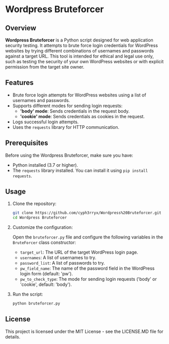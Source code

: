 # Wordpress Bruteforcer

## Overview

**Wordpress Bruteforcer** is a Python script designed for web application security testing. It attempts to brute force login credentials for WordPress websites by trying different combinations of usernames and passwords against a target URL. This tool is intended for ethical and legal use only, such as testing the security of your own WordPress websites or with explicit permission from the target site owner.

## Features

- Brute force login attempts for WordPress websites using a list of usernames and passwords.
- Supports different modes for sending login requests:
  - **'body' mode**: Sends credentials in the request body.
  - **'cookie' mode**: Sends credentials as cookies in the request.
- Logs successful login attempts.
- Uses the `requests` library for HTTP communication.

## Prerequisites

Before using the Wordpress Bruteforcer, make sure you have:

- Python installed (3.7 or higher).
- The `requests` library installed. You can install it using `pip install requests`.

## Usage

1. Clone the repository:

   ```bash
   git clone https://github.com/cyph3rryx/Wordpress%20Bruteforcer.git
   cd Wordpress Bruteforcer
   ```

2. Customize the configuration:

   Open the `bruteforcer.py` file and configure the following variables in the `BruteForcer` class constructor:
   - `target_url`: The URL of the target WordPress login page.
   - `usernames`: A list of usernames to try.
   - `password_list`: A list of passwords to try.
   - `pw_field_name`: The name of the password field in the WordPress login form (default: 'pw').
   - `pw_to_check_type`: The mode for sending login requests ('body' or 'cookie', default: 'body').

3. Run the script:

   ```bash
   python bruteforcer.py
   ```

## License

This project is licensed under the MIT License - see the LICENSE.MD file for details.
```

